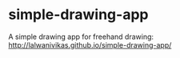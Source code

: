 # simple-drawing-app
A simple drawing app for freehand drawing: http://lalwanivikas.github.io/simple-drawing-app/

